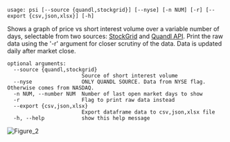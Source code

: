 ```
usage: psi [--source {quandl,stockgrid}] [--nyse] [-n NUM] [-r] [--export {csv,json,xlsx}] [-h]
```

Shows a graph of price vs short interest volume over a variable number of days, selectable from two sources: [StockGrid](https://Stockgrid.io) and [Quandl API](https://data.nasdaq.com/publishers/qdl). Print the raw data using the '-r' argument for closer scrutiny of the data. Data is updated daily after market close. 

```
optional arguments:
  --source {quandl,stockgrid}
                        Source of short interest volume
  --nyse                ONLY QUANDL SOURCE. Data from NYSE flag. Otherwise comes from NASDAQ.
  -n NUM, --number NUM  Number of last open market days to show
  -r                    Flag to print raw data instead
  --export {csv,json,xlsx}
                        Export dataframe data to csv,json,xlsx file
  -h, --help            show this help message
```

![Figure_2](https://user-images.githubusercontent.com/46355364/154076731-e1f5ad9c-71c7-4c56-93b1-613985057951.png)
